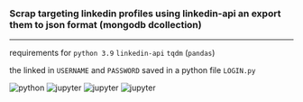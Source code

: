 ### Scrap targeting linkedin profiles using linkedin-api an export them to json format (mongodb dcollection)

---
requirements for `python 3.9`
`linkedin-api` `tqdm` (`pandas`)

the linked in `USERNAME` and `PASSWORD` saved in a python file `LOGIN.py`


![python](https://img.shields.io/badge/python-grey?&logo=python)
![jupyter](https://img.shields.io/badge/jupyter-grey?&logo=jupyter)
![jupyter](https://img.shields.io/badge/pycharm-grey?&logo=pycharm)
![jupyter](https://img.shields.io/badge/linkedin-api-grey?&logo=linkedin)
